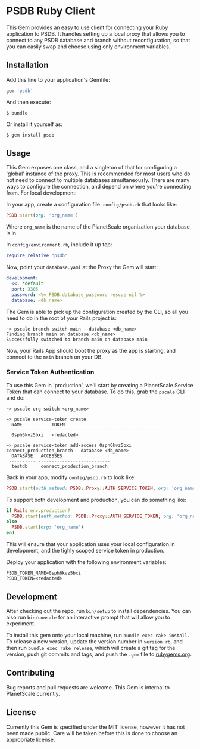 # PSDB Ruby Client

This Gem provides an easy to use client for connecting your Ruby application to PSDB. It handles setting up a local proxy that allows you to connect to any PSDB database and branch without reconfiguration, so that you can easily swap and choose using only environment variables.

## Installation

Add this line to your application's Gemfile:

```ruby
gem 'psdb'
```

And then execute:

    $ bundle

Or install it yourself as:

    $ gem install psdb

## Usage

This Gem exposes one class, and a singleton of that for configuring a 'global' instance of the proxy. This is recommended for most users who do not need to connect to multiple databases simultaneously. There are many ways to configure the connection, and depend on where you're connecting from. For local development:

In your app, create a configuration file: `config/psdb.rb` that looks like:

```ruby
PSDB.start(org: 'org_name')
```

Where `org_name` is the name of the PlanetScale organization your database is in. 

In `config/environment.rb`, include it up top:

```ruby
require_relative "psdb"
```

Now, point your `database.yaml` at the Proxy the Gem will start:

```yaml
development:
  <<: *default
  port: 3305
  password: <%= PSDB.database_password rescue nil %>
  database: <db_name>
```

The Gem is able to pick up the configuration created by the CLI, so all you need to do in the root of your Rails project is:

```
~> pscale branch switch main --database <db_name>
Finding branch main on database <db_name>
Successfully switched to branch main on database main
```

Now, your Rails App should boot the proxy as the app is starting, and connect to the `main` branch on your DB. 

### Service Token Authentication

To use this Gem in 'production', we'll start by creating a PlanetScale Service Token that can connect to your database. To do this, grab the `pscale` CLI and do:

```
~> pscale org switch <org_name>

~> pscale service-token create
  NAME           TOKEN
  -------------- ------------------------------------------
  0sph6kvz5bxi   <redacted>

~> pscale service-token add-access 0sph6kvz5bxi connect_production_branch --database <db_name>
  DATABASE   ACCESSES
 ---------- ---------------------------
  testdb     connect_production_branch
```

Back in your app, modify `config/psdb.rb` to look like:

```ruby
PSDB.start(auth_method: PSDB::Proxy::AUTH_SERVICE_TOKEN, org: 'org_name', database: 'db_name', branch: 'main')
```

To support both development and production, you can do something like:

```ruby
if Rails.env.production?
  PSDB.start(auth_method: PSDB::Proxy::AUTH_SERVICE_TOKEN, org: 'org_name', database: 'db_name', branch: 'main')
else
  PSDB.start(org: 'org_name')
end
```

This will ensure that your application uses your local configuration in development, and the tighly scoped service token in production.

Deploy your application with the following environment variables:

```
PSDB_TOKEN_NAME=0sph6kvz5bxi
PSDB_TOKEN=<redacted>
```

## Development

After checking out the repo, run `bin/setup` to install dependencies. You can also run `bin/console` for an interactive prompt that will allow you to experiment.

To install this gem onto your local machine, run `bundle exec rake install`. To release a new version, update the version number in `version.rb`, and then run `bundle exec rake release`, which will create a git tag for the version, push git commits and tags, and push the `.gem` file to [rubygems.org](https://rubygems.org).

## Contributing

Bug reports and pull requests are welcome. This Gem is internal to PlanetScale currently.

## License

Currently this Gem is specified under the MIT license, however it has not been made public. Care will be taken before this is done to choose an appropriate license. 
